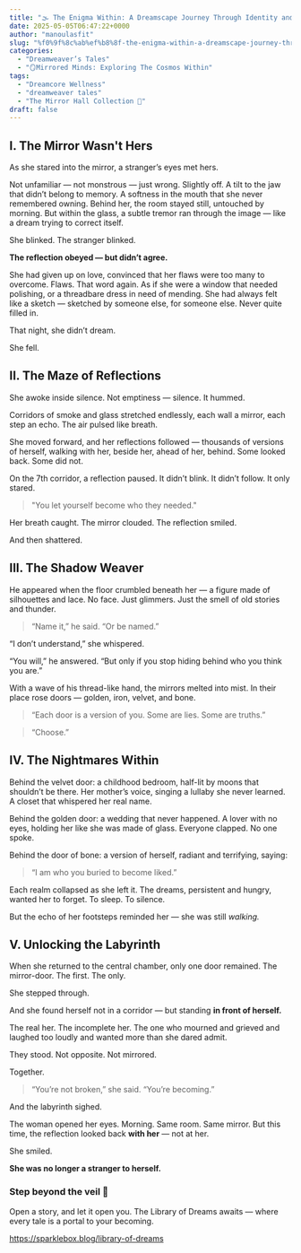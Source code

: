 ```yaml
---
title: "🌫️ The Enigma Within: A Dreamscape Journey Through Identity and Illusion"
date: 2025-05-05T06:47:22+0000
author: "manoulasfit"
slug: "%f0%9f%8c%ab%ef%b8%8f-the-enigma-within-a-dreamscape-journey-through-identity-and-illusion"
categories:
  - "Dreamweaver’s Tales"
  - "🪞Mirrored Minds: Exploring The Cosmos Within"
tags:
  - "Dreamcore Wellness"
  - "dreamweaver tales"
  - "The Mirror Hall Collection 🌹"
draft: false
---
```

## I. The Mirror Wasn't Hers

As she stared into the mirror, a stranger’s eyes met hers.

Not unfamiliar — not monstrous — just wrong. Slightly off. A tilt to the jaw that didn’t belong to memory. A softness in the mouth that she never remembered owning. Behind her, the room stayed still, untouched by morning. But within the glass, a subtle tremor ran through the image — like a dream trying to correct itself.

She blinked. The stranger blinked.

**The reflection obeyed — but didn’t agree.**

She had given up on love, convinced that her flaws were too many to overcome. Flaws. That word again. As if she were a window that needed polishing, or a threadbare dress in need of mending. She had always felt like a sketch — sketched by someone else, for someone else. Never quite filled in.

That night, she didn’t dream.

She fell.

## II. The Maze of Reflections

She awoke inside silence. Not emptiness — silence. It hummed.

Corridors of smoke and glass stretched endlessly, each wall a mirror, each step an echo. The air pulsed like breath.

She moved forward, and her reflections followed — thousands of versions of herself, walking with her, beside her, ahead of her, behind. Some looked back. Some did not.

On the 7th corridor, a reflection paused. It didn’t blink. It didn’t follow. It only stared.

> "You let yourself become who they needed."

Her breath caught. The mirror clouded. The reflection smiled.

And then shattered.

## III. The Shadow Weaver

He appeared when the floor crumbled beneath her — a figure made of silhouettes and lace. No face. Just glimmers. Just the smell of old stories and thunder.

> “Name it,” he said. “Or be named.”

“I don’t understand,” she whispered.

“You will,” he answered. “But only if you stop hiding behind who you think you are.”

With a wave of his thread-like hand, the mirrors melted into mist. In their place rose doors — golden, iron, velvet, and bone.

> “Each door is a version of you. Some are lies. Some are truths.”

> “Choose.”

## IV. The Nightmares Within

Behind the velvet door: a childhood bedroom, half-lit by moons that shouldn’t be there. Her mother’s voice, singing a lullaby she never learned. A closet that whispered her real name.

Behind the golden door: a wedding that never happened. A lover with no eyes, holding her like she was made of glass. Everyone clapped. No one spoke.

Behind the door of bone: a version of herself, radiant and terrifying, saying:

> “I am who you buried to become liked.”

Each realm collapsed as she left it. The dreams, persistent and hungry, wanted her to forget. To sleep. To silence.

But the echo of her footsteps reminded her — she was still *walking.*

## V. Unlocking the Labyrinth

When she returned to the central chamber, only one door remained. The mirror-door. The first. The only.

She stepped through.

And she found herself not in a corridor — but standing **in front of herself.**

The real her. The incomplete her. The one who mourned and grieved and laughed too loudly and wanted more than she dared admit.

They stood. Not opposite. Not mirrored.

Together.

> “You’re not broken,” she said. “You’re becoming.”

And the labyrinth sighed.

The woman opened her eyes. Morning. Same room. Same mirror. But this time, the reflection looked back **with her** — not at her.

She smiled.

**She was no longer a stranger to herself.**

### Step beyond the veil 🌹

 Open a story, and let it open you. The Library of Dreams awaits — where every tale is a portal to your becoming.

https://sparklebox.blog/library-of-dreams